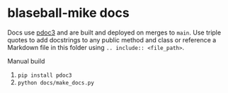 # blaseball-mike docs
Docs use [pdoc3](https://pdoc3.github.io/pdoc/) and are built and deployed on merges to `main`. Use triple quotes to add
docstrings to any public method and class or reference a Markdown file in this folder using `.. include:: <file_path>`.

Manual build
1. `pip install pdoc3`
2. `python docs/make_docs.py`